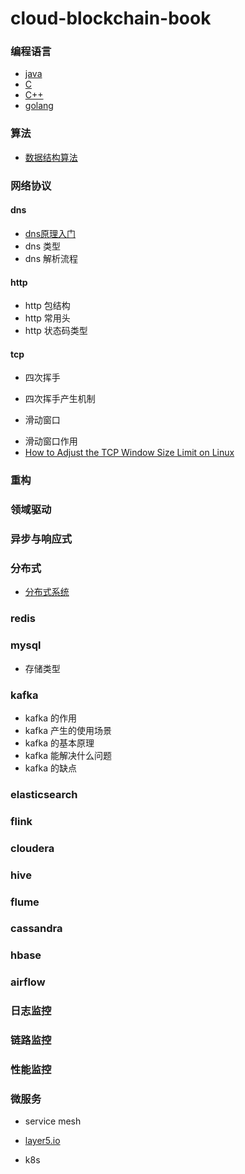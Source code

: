 cloud-blockchain-book
=====================

### 编程语言
* [java](01_编程语言/JAVA/index.md)
* [C](01_编程语言/C/index.md)
* [C++](01_编程语言/C++/index.md)
* [golang](01_编程语言/golang/index.md)

### 算法
* [数据结构算法](19_算法/index.md)

### 网络协议
#### dns
* [dns原理入门](http://www.ruanyifeng.com/blog/2016/06/dns.html) 
* dns 类型
* dns 解析流程

#### http
* http 包结构
* http 常用头
* http 状态码类型

#### tcp
* 四次挥手
- 四次挥手产生机制
* 滑动窗口
- 滑动窗口作用
- [How to Adjust the TCP Window Size Limit on Linux](https://netbeez.net/blog/tcp-window-size/)


### 重构
### 领域驱动

### 异步与响应式
### 分布式
* [分布式系统](10_分布式系统/index.md)

###  redis
###  mysql
- 存储类型
### kafka
* kafka 的作用
* kafka 产生的使用场景
* kafka 的基本原理
* kafka 能解决什么问题
* kafka 的缺点

### elasticsearch
### flink
### cloudera
### hive
### flume
### cassandra
### hbase
### airflow
### 日志监控
### 链路监控
### 性能监控
### 微服务
- service mesh
* [layer5.io](https://layer5.io/landscape/)
- k8s
